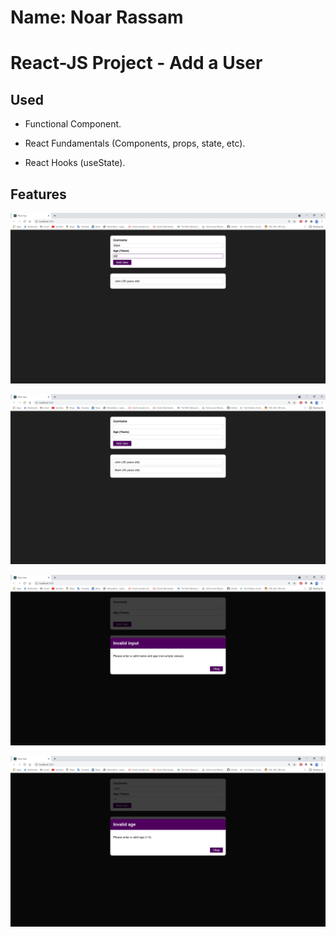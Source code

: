 # Name: Noar Rassam

# React-JS Project - Add a User

## Used

* Functional Component.

* React Fundamentals (Components, props, state, etc).

* React Hooks (useState).

## Features

![![Login]()](https://github.com/noarrassam/ReactJS-AddUser/blob/master/src/Image/1.JPG)


![![Registration]()](https://github.com/noarrassam/ReactJS-AddUser/blob/master/src/Image/2.JPG)


![![Add Contacts]()](https://github.com/noarrassam/ReactJS-AddUser/blob/master/src/Image/3.JPG)


![![Contacts]()](https://github.com/noarrassam/ReactJS-AddUser/blob/master/src/Image/4.JPG)